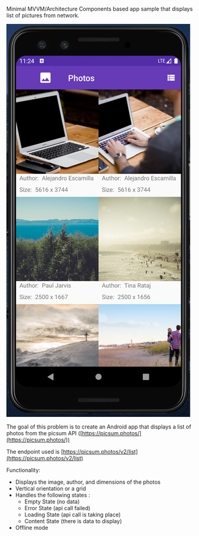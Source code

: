 Minimal MVVM/Architecture Components based app sample that displays list of pictures from network.

[![Demo video](https://github.com/ConstantineMars/HsExercise/blob/master/files/Screen%20Shot%202020-03-19%20at%2011.24.08%20PM.png)](https://youtu.be/2CQyPyOEeoM)

The goal of this problem is to create an Android app that displays a list of photos from the picsum API ([https://picsum.photos/](https://picsum.photos/))

The endpoint used is [https://picsum.photos/v2/list](https://picsum.photos/v2/list)

Functionality:
- Displays the image, author, and dimensions of the photos
- Vertical orientation or a grid
- Handles the following states :
    - Empty State (no data)
    - Error State (api call failed)
    - Loading State (api call is taking place)
    - Content State (there is data to display)
- Offline mode
